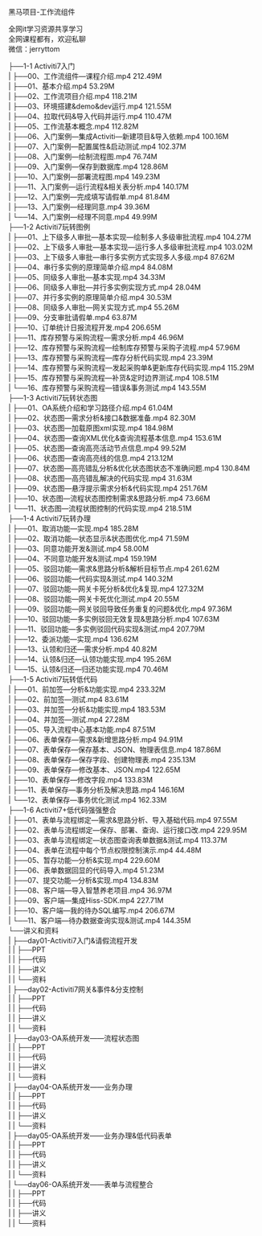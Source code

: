 黑马项目-工作流组件

全网it学习资源共享学习<br>全网课程都有，欢迎私聊<br>微信：jerryttom<br>

├──1-1 Activiti7入门<br> | ├──00、工作流组件—课程介绍.mp4 212.49M<br> | ├──01、基本介绍.mp4 53.29M<br> | ├──02、工作流项目介绍.mp4 118.21M<br> | ├──03、环境搭建&amp;demo&amp;dev运行.mp4 121.55M<br> | ├──04、拉取代码&amp;导入代码并运行.mp4 110.47M<br> | ├──05、工作流基本概念.mp4 112.82M<br> | ├──06、入门案例—集成Activiti—新建项目&amp;导入依赖.mp4 100.16M<br> | ├──07、入门案例—配置属性&amp;启动测试.mp4 102.37M<br> | ├──08、入门案例—绘制流程图.mp4 76.74M<br> | ├──09、入门案例—保存到数据库.mp4 128.86M<br> | ├──10、入门案例—部署流程图.mp4 149.23M<br> | ├──11、入门案例—运行流程&amp;相关表分析.mp4 140.17M<br> | ├──12、入门案例—完成填写请假单.mp4 81.84M<br> | ├──13、入门案例—经理同意.mp4 39.36M<br> | └──14、入门案例—经理不同意.mp4 49.99M<br> ├──1-2 Activiti7玩转图例<br> | ├──01、上下级多人审批—基本实现—绘制多人多级审批流程.mp4 104.27M<br> | ├──02、上下级多人审批—基本实现—运行多人多级审批流程.mp4 103.02M<br> | ├──03、上下级多人审批—串行多实例方式实现多人多级.mp4 87.62M<br> | ├──04、串行多实例的原理简单介绍.mp4 84.08M<br> | ├──05、同级多人审批—基本实现.mp4 34.33M<br> | ├──06、同级多人审批—并行多实例实现方式.mp4 28.04M<br> | ├──07、并行多实例的原理简单介绍.mp4 30.53M<br> | ├──08、同级多人审批—网关实现方式.mp4 55.26M<br> | ├──09、分支审批请假单.mp4 63.87M<br> | ├──10、订单统计日报流程开发.mp4 206.65M<br> | ├──11、库存预警与采购流程—需求分析.mp4 46.96M<br> | ├──12、库存预警与采购流程—绘制库存预警与采购子流程.mp4 57.96M<br> | ├──13、库存预警与采购流程—库存分析代码实现.mp4 23.39M<br> | ├──14、库存预警与采购流程—发起采购单&amp;更新库存代码实现.mp4 115.29M<br> | ├──15、库存预警与采购流程—补货&amp;定时边界测试.mp4 108.51M<br> | └──16、库存预警与采购流程—错误&amp;事务测试.mp4 143.55M<br> ├──1-3 Activiti7玩转状态图<br> | ├──01、OA系统介绍和学习路径介绍.mp4 61.04M<br> | ├──02、状态图—需求分析&amp;接口&amp;数据准备.mp4 82.30M<br> | ├──03、状态图—加载原图xml实现.mp4 184.98M<br> | ├──04、状态图—查询XML优化&amp;查询流程基本信息.mp4 153.61M<br> | ├──05、状态图—查询高亮活动节点信息.mp4 99.52M<br> | ├──06、状态图—查询高亮线的信息.mp4 213.12M<br> | ├──07、状态图—高亮错乱分析&amp;优化状态图状态不准确问题.mp4 130.84M<br> | ├──08、状态图—高亮错乱解决的代码实现.mp4 31.63M<br> | ├──09、状态图—悬浮提示需求分析&amp;代码实现.mp4 251.76M<br> | ├──10、状态图—流程状态图控制需求&amp;思路分析.mp4 73.66M<br> | └──11、状态图—流程状图控制的代码实现.mp4 218.51M<br> ├──1-4 Activiti7玩转办理<br> | ├──01、取消功能—实现.mp4 185.28M<br> | ├──02、取消功能—状态显示&amp;状态图优化.mp4 71.59M<br> | ├──03、同意功能开发&amp;测试.mp4 58.00M<br> | ├──04、不同意功能开发&amp;测试.mp4 159.19M<br> | ├──05、驳回功能—需求&amp;思路分析&amp;解析目标节点.mp4 261.62M<br> | ├──06、驳回功能—代码实现&amp;测试.mp4 140.32M<br> | ├──07、驳回功能—网关卡死分析&amp;优化&amp;复现.mp4 127.32M<br> | ├──08、驳回功能—网关卡死优化测试.mp4 20.55M<br> | ├──09、驳回功能—网关驳回导致任务重复的问题&amp;优化.mp4 97.36M<br> | ├──10、驳回功能—多实例驳回无效复现&amp;思路分析.mp4 107.63M<br> | ├──11、驳回功能—多实例驳回代码实现&amp;测试.mp4 207.79M<br> | ├──12、委派功能—实现.mp4 136.62M<br> | ├──13、认领和归还—需求分析.mp4 40.82M<br> | ├──14、认领&amp;归还—认领功能实现.mp4 195.26M<br> | └──15、认领&amp;归还—归还功能实现.mp4 70.46M<br> ├──1-5 Activiti7玩转低代码<br> | ├──01、前加签—分析&amp;功能实现.mp4 233.32M<br> | ├──02、前加签—测试.mp4 83.61M<br> | ├──03、并加签—分析&amp;功能实现.mp4 183.53M<br> | ├──04、并加签—测试.mp4 27.28M<br> | ├──05、导入流程中心基本功能.mp4 87.51M<br> | ├──06、表单保存—需求&amp;新增思路分析.mp4 94.91M<br> | ├──07、表单保存—保存基本、JSON、物理表信息.mp4 187.86M<br> | ├──08、表单保存—保存字段、创建物理表.mp4 235.13M<br> | ├──09、表单保存—修改基本、JSON.mp4 122.65M<br> | ├──10、表单保存—修改字段.mp4 133.83M<br> | ├──11、表单保存—事务分析及解决思路.mp4 146.16M<br> | └──12、表单保存—事务优化测试.mp4 162.33M<br> ├──1-6 Activiti7+低代码强强整合<br> | ├──01、表单与流程绑定—需求&amp;思路分析、导入基础代码.mp4 97.55M<br> | ├──02、表单与流程绑定—保存、部署、查询、运行接口改.mp4 229.95M<br> | ├──03、表单与流程绑定—状态图查询表单数据&amp;测试.mp4 113.37M<br> | ├──04、表单在流程中每个节点权限控制演示.mp4 44.48M<br> | ├──05、暂存功能—分析&amp;实现.mp4 229.60M<br> | ├──06、表单数据回显的代码导入.mp4 51.23M<br> | ├──07、提交功能—分析&amp;实现.mp4 134.83M<br> | ├──08、客户端—导入智慧养老项目.mp4 36.97M<br> | ├──09、客户端—集成Hiss-SDK.mp4 227.71M<br> | ├──10、客户端—我的待办SQL编写.mp4 206.67M<br> | └──11、客户端—待办数据查询实现&amp;测试.mp4 144.35M<br> └──讲义和资料<br> | ├──day01-Activiti7入门&amp;请假流程开发<br> | | ├──PPT<br> | | ├──代码<br> | | ├──讲义<br> | | └──资料<br> | ├──day02-Activiti7网关&amp;事件&amp;分支控制<br> | | ├──PPT<br> | | ├──代码<br> | | ├──讲义<br> | | └──资料<br> | ├──day03-OA系统开发——流程状态图<br> | | ├──PPT<br> | | ├──代码<br> | | ├──讲义<br> | | └──资料<br> | ├──day04-OA系统开发——业务办理<br> | | ├──PPT<br> | | ├──代码<br> | | ├──讲义<br> | | └──资料<br> | ├──day05-OA系统开发——业务办理&amp;低代码表单<br> | | ├──PPT<br> | | ├──代码<br> | | ├──讲义<br> | | └──资料<br> | └──day06-OA系统开发——表单与流程整合<br> | | ├──PPT<br> | | ├──代码<br> | | ├──讲义<br> | | └──资料
